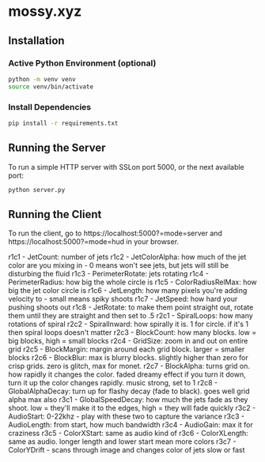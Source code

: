 # mossy.xyz

## Installation

### Active Python Environment (optional)

```bash
python -m venv venv
source venv/bin/activate
```

### Install Dependencies

```bash
pip install -r requirements.txt
```

## Running the Server

To run a simple HTTP server with SSLon port 5000, or the next available port:
```bash
python server.py
```

## Running the Client

To run the client, go to https://localhost:5000?=mode=server and https://localhost:5000?=mode=hud in your browser.



r1c1 - JetCount: number of jets
r1c2 - JetColorAlpha: how much of the jet color are you mixing in - 0 means won't see jets, but jets will still be disturbing the fluid
r1c3 - PerimeterRotate: jets rotating
r1c4 - PerimeterRadius: how big the whole circle is
r1c5 - ColorRadiusRelMax: how big the jet color circle is
r1c6 - JetLength: how many pixels you're adding velocity to - small means spiky shoots
r1c7 - JetSpeed: how hard your pushing shoots out
r1c8 - JetRotate: to make them point straight out, rotate them until they are straight and then set to .5
r2c1 - SpiralLoops: how many rotations of spiral
r2c2 - SpiralInward: how spirally it is. 1 for circle. if it's 1 then spiral loops doesn't matter
r2c3 - BlockCount: how many blocks. low = big blocks, high = small blocks
r2c4 - GridSize: zoom in and out on entire grid
r2c5 - BlockMargin: margin around each grid block. larger = smaller blocks
r2c6 - BlockBlur: max is blurry blocks. slightly higher than zero for crisp grids. zero is glitch, max for monet.
r2c7 - BlockAlpha: turns grid on. how rapidly it changes the color. faded dreamy effect if you turn it down, turn it up the color changes rapidly. music strong, set to 1
r2c8 - GlobalAlphaDecay: turn up for flashy decay (fade to black). goes well grid alpha max also
r3c1 - GlobalSpeedDecay: how much the jets fade as they shoot. low = they'll make it to the edges, high = they will fade quickly
r3c2 - AudioStart: 0-22khz - play with these two to capture the variance
r3c3 - AudioLength: from start, how much bandwidth
r3c4 - AudioGain: max it for craziness
r3c5 - ColorXStart: same as audio kind of
r3c6 - ColorXLength: same as audio. longer length and lower start mean more colors
r3c7 - ColorYDrift - scans through image and changes color of jets slow or fast